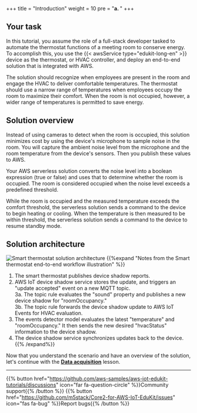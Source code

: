  +++
title = "Introduction"
weight = 10
pre = "<b>a. </b>"
+++

## Your task
In this tutorial, you assume the role of a full-stack developer tasked to automate the thermostat functions of a meeting room to conserve energy. To accomplish this, you use the {{< awsService type="edukit-long-en" >}} device as the thermostat, or HVAC controller, and deploy an end-to-end solution that is integrated with AWS. 

The solution should recognize when employees are present in the room and engage the HVAC to deliver comfortable temperatures. The thermostat should use a narrow range of temperatures when employees occupy the room to maximize their comfort. When the room is not occupied, however, a wider range of temperatures is permitted to save energy. 
## Solution overview
Instead of using cameras to detect when the room is occupied, this solution minimizes cost by using the device's microphone to sample noise in the room. You will capture the ambient noise level from the microphone and the room temperature from the device's sensors. Then you publish these values to AWS. 

Your AWS serverless solution converts the noise level into a boolean expression (true or false) and uses that to determine whether the room is occupied. The room is considered occupied when the noise level exceeds a predefined threshold.

While the room is occupied and the measured temperature exceeds the comfort threshold, the serverless solution sends a command to the device to begin heating or cooling. When the temperature is then measured to be within threshold, the serverless solution sends a command to the device to resume standby mode.
## Solution architecture
![Smart thermostat solution architecture](introduction/thermostat-overview.png)
{{%expand "Notes from the Smart thermostat end-to-end workflow illustration" %}}
1. The smart thermostat publishes device shadow reports. <br>
2. AWS IoT device shadow service stores the update, and triggers an "update accepted" event on a new MQTT topic. <br>
3a. The topic rule evaluates the "sound" property and publishes a new device shadow for "roomOccupancy." <br>
3b. The topic rule forwards the device shadow update to AWS IoT Events for HVAC evaluation. <br>
4. The events detector model evaluates the latest "temperature" and "roomOccupancy." It then sends the new desired "hvacStatus" information to the device shadow. <br>
5. The device shadow service synchronizes updates back to the device.
{{% /expand%}}

Now that you understand the scenario and have an overview of the solution, let's continue with the [**Data acquisition**](/en/smart-thermostat/data-acquisition.html) lesson.

---
{{% button href="https://github.com/aws-samples/aws-iot-edukit-tutorials/discussions" icon="far fa-question-circle" %}}Community support{{% /button %}} {{% button href="https://github.com/m5stack/Core2-for-AWS-IoT-EduKit/issues" icon="fas fa-bug" %}}Report bugs{{% /button %}}